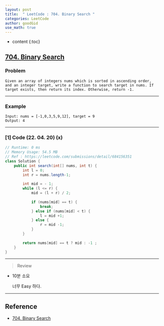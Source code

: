 ```yaml
---
layout: post
title:  " LeetCode : 704. Binary Search "
categories: LeetCode
author: goodGid
use_math: true
---
```

* content
{:toc}

## [704. Binary Search](https://leetcode.com/problems/binary-search)

### Problem

```
Given an array of integers nums which is sorted in ascending order, and an integer target, write a function to search target in nums. If target exists, then return its index. Otherwise, return -1.
```


---

### Example

```
Input: nums = [-1,0,3,5,9,12], target = 9
Output: 4
```

---

### [1] Code (22. 04. 20) (x)

``` java
// Runtime: 0 ms
// Memory Usage: 54.5 MB
// Ref : https://leetcode.com/submissions/detail/684156351
class Solution {
    public int search(int[] nums, int t) {
        int l = 0;
        int r = nums.length-1;
        
        int mid = - 1;
        while (l <= r) {
            mid = (l + r) / 2;
            
            if (nums[mid] == t) {
                break;
            } else if (nums[mid] < t) {
                l = mid +1;
            } else {
                r = mid -1;
            }
        }
        
        return nums[mid] == t ? mid : -1 ;
    }
}
```

---

> Review

* 10분 소요

  너무 Easy 하다.

---

## Reference

* [704. Binary Search](https://leetcode.com/problems/binary-search)
